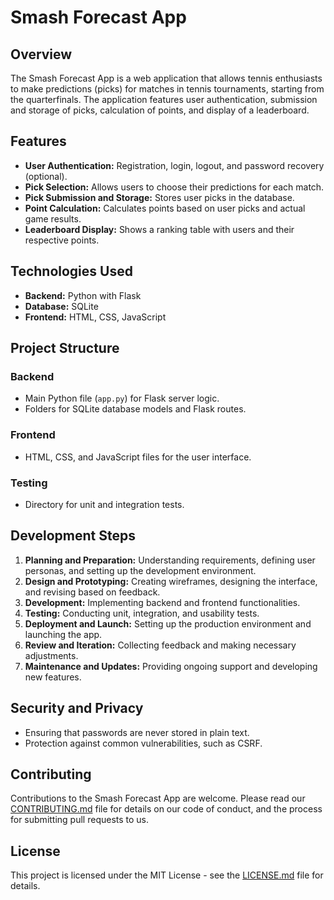 # Smash Forecast App

## Overview

The Smash Forecast App is a web application that allows tennis enthusiasts to make predictions (picks) for matches in tennis tournaments, starting from the quarterfinals. The application features user authentication, submission and storage of picks, calculation of points, and display of a leaderboard.

## Features

- **User Authentication:** Registration, login, logout, and password recovery (optional).
- **Pick Selection:** Allows users to choose their predictions for each match.
- **Pick Submission and Storage:** Stores user picks in the database.
- **Point Calculation:** Calculates points based on user picks and actual game results.
- **Leaderboard Display:** Shows a ranking table with users and their respective points.

## Technologies Used

- **Backend:** Python with Flask
- **Database:** SQLite
- **Frontend:** HTML, CSS, JavaScript

## Project Structure

### Backend

- Main Python file (`app.py`) for Flask server logic.
- Folders for SQLite database models and Flask routes.

### Frontend

- HTML, CSS, and JavaScript files for the user interface.

### Testing

- Directory for unit and integration tests.

## Development Steps

1. **Planning and Preparation:** Understanding requirements, defining user personas, and setting up the development environment.
2. **Design and Prototyping:** Creating wireframes, designing the interface, and revising based on feedback.
3. **Development:** Implementing backend and frontend functionalities.
4. **Testing:** Conducting unit, integration, and usability tests.
5. **Deployment and Launch:** Setting up the production environment and launching the app.
6. **Review and Iteration:** Collecting feedback and making necessary adjustments.
7. **Maintenance and Updates:** Providing ongoing support and developing new features.

## Security and Privacy

- Ensuring that passwords are never stored in plain text.
- Protection against common vulnerabilities, such as CSRF.

## Contributing

Contributions to the Smash Forecast App are welcome. Please read our [CONTRIBUTING.md](CONTRIBUTING.md) file for details on our code of conduct, and the process for submitting pull requests to us.

## License

This project is licensed under the MIT License - see the [LICENSE.md](LICENSE.md) file for details.

